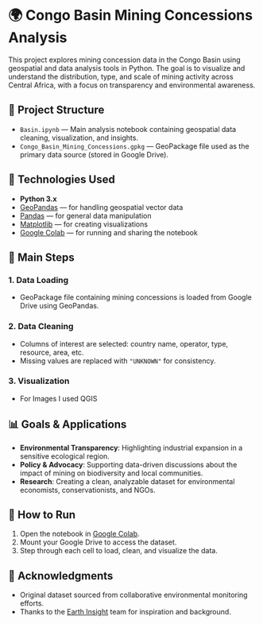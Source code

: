 # 🌍 Congo Basin Mining Concessions Analysis

This project explores mining concession data in the Congo Basin using geospatial and data analysis tools in Python. The goal is to visualize and understand the distribution, type, and scale of mining activity across Central Africa, with a focus on transparency and environmental awareness.

## 📁 Project Structure

- `Basin.ipynb` — Main analysis notebook containing geospatial data cleaning, visualization, and insights.
- `Congo_Basin_Mining_Concessions.gpkg` — GeoPackage file used as the primary data source (stored in Google Drive).

## 🔧 Technologies Used

- **Python 3.x**
- [GeoPandas](https://geopandas.org) — for handling geospatial vector data
- [Pandas](https://pandas.pydata.org) — for general data manipulation
- [Matplotlib](https://matplotlib.org) — for creating visualizations
- [Google Colab](https://colab.research.google.com) — for running and sharing the notebook

## 📌 Main Steps

### 1. Data Loading
- GeoPackage file containing mining concessions is loaded from Google Drive using GeoPandas.

### 2. Data Cleaning
- Columns of interest are selected: country name, operator, type, resource, area, etc.
- Missing values are replaced with `"UNKNOWN"` for consistency.

### 3. Visualization
- For Images I used QGIS

## 📊 Goals & Applications

- **Environmental Transparency**: Highlighting industrial expansion in a sensitive ecological region.
- **Policy & Advocacy**: Supporting data-driven discussions about the impact of mining on biodiversity and local communities.
- **Research**: Creating a clean, analyzable dataset for environmental economists, conservationists, and NGOs.

## 📌 How to Run

1. Open the notebook in [Google Colab](https://colab.research.google.com).
2. Mount your Google Drive to access the dataset.
3. Step through each cell to load, clean, and visualize the data.

## 🤝 Acknowledgments

- Original dataset sourced from collaborative environmental monitoring efforts.
- Thanks to the [Earth Insight](https://www.earth-insight.org/) team for inspiration and background.


